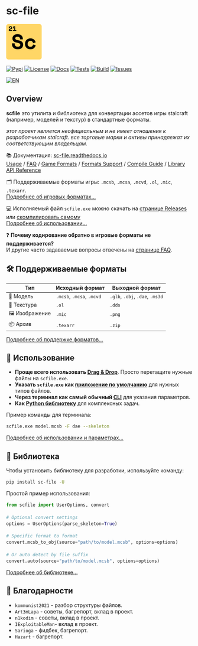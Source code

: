 # sc-file

<!-- Links -->

[pypi]: https://pypi.org/project/sc-file
[license]: https://opensource.org/licenses/MIT
[tests]: https://github.com/onejeuu/sc-file/actions/workflows/tests.yml
[build]: https://github.com/onejeuu/sc-file/actions/workflows/release.yml
[issues]: https://github.com/onejeuu/sc-file/issues
[releases]: https://github.com/onejeuu/sc-file/releases
[docs]: https://sc-file.readthedocs.io/en/latest
[readme-en]: README.md

<!-- Usage -->

[usage-dragndrop]: https://ru.wikipedia.org/wiki/Drag-and-drop
[usage-defaultapp]: https://support.microsoft.com/ru-ru/windows/e5d82cad-17d1-c53b-3505-f10a32e1894d
[usage-cli]: https://ru.wikipedia.org/wiki/Интерфейс_командной_строки
[usage-library]: https://pypi.org/project/sc-file

<!-- Docs -->

[docs-usage]: https://sc-file.readthedocs.io/en/latest/usage.html
[docs-faq]: https://sc-file.readthedocs.io/en/latest/faq.html
[docs-formats]: https://sc-file.readthedocs.io/en/latest/formats.html
[docs-support]: https://sc-file.readthedocs.io/en/latest/support.html
[docs-compile]: https://sc-file.readthedocs.io/en/latest/compile.html
[docs-library]: https://sc-file.readthedocs.io/en/latest/api/index.html

<!-- Badges -->

[badge-pypi]: https://img.shields.io/pypi/v/sc-file.svg
[badge-license]: https://img.shields.io/github/license/onejeuu/sc-file
[badge-docs]: https://img.shields.io/readthedocs/sc-file
[badge-tests]: https://img.shields.io/github/actions/workflow/status/onejeuu/sc-file/tests.yml?label=tests
[badge-build]: https://img.shields.io/github/actions/workflow/status/onejeuu/sc-file/release.yml?label=build
[badge-issues]: https://img.shields.io/github/issues/onejeuu/sc-file
[badge-en]: https://img.shields.io/badge/translate%20to-🇬🇧%20English-0096FF

<img src="assets/scfile.svg" alt="icon" width="96" />

[![Pypi][badge-pypi]][pypi] [![License][badge-license]][license] [![Docs][badge-docs]][docs] [![Tests][badge-tests]][tests] [![Build][badge-build]][build] [![Issues][badge-issues]][issues]

[![EN][badge-en]][readme-en]

## Overview

**scfile** это утилита и библиотека для конвертации ассетов игры stalcraft (например, моделей и текстур) в стандартные форматы.

_этот проект является неофициальным и не имеет отношения к разработчикам stalcraft. все торговые марки и активы принадлежат их соответствующим владельцам._

📚 Документация: [sc-file.readthedocs.io][docs] \
[Usage][docs-usage] / [FAQ][docs-faq] / [Game Formats][docs-formats] / [Formats Support][docs-support] / [Compile Guide][docs-compile] / [Library API Reference][docs-library]

🗂️ Поддерживаемые форматы игры: `.mcsb`, `.mcsa`, `.mcvd`, `.ol`, `.mic`, `.texarr`. \
[Подробнее об игровых форматах...][docs-formats]

💻 Исполняемый файл `scfile.exe` можно скачать на [странице Releases][releases] или [скомпилировать самому][docs-compile] \
[Подробнее об использовании...][docs-usage]

❓ **Почему кодирование обратно в игровые форматы не поддерживается?** \
И другие часто задаваемые вопросы отвечены на [странице FAQ][docs-faq].

## 🛠️ Поддерживаемые форматы

| Тип            | Исходный формат           | Выходной формат                 |
| -------------- | ------------------------- | ------------------------------- |
| 🧊 Модель      | `.mcsb`, `.mcsa`, `.mcvd` | `.glb`, `.obj`, `.dae`, `.ms3d` |
| 🧱 Текстура    | `.ol`                     | `.dds`                          |
| 🖼️ Изображение | `.mic`                    | `.png`                          |
| 📦 Архив       | `.texarr`                 | `.zip`                          |

[Подробнее об поддержке форматов...][docs-support]

## 🚀 Использование

- **Проще всего использовать [Drag & Drop][usage-dragndrop]**. Просто перетащите нужные файлы на `scfile.exe`.
- **Указать `scfile.exe` как [приложение по умолчанию][usage-defaultapp]** для нужных типов файлов.
- **Через терминал как самый обычный [CLI][usage-cli]** для указания параметров.
- **Как [Python библиотеку][usage-library]** для комплексных задач.

Пример команды для терминала:

```bash
scfile.exe model.mcsb -F dae --skeleton
```

[Подробнее об использовании и параметрах...][docs-usage]

## 📖 Библиотека

Чтобы установить библиотеку для разработки, используйте команду:

```bash
pip install sc-file -U
```

Простой пример использования:

```python
from scfile import UserOptions, convert

# Optional convert settings
options = UserOptions(parse_skeleton=True)

# Specific format to format
convert.mcsb_to_obj(source="path/to/model.mcsb", options=options)

# Or auto detect by file suffix
convert.auto(source="path/to/model.mcsb", options=options)
```

[Подробнее об библиотеке...][docs-library]

## 🤝 Благодарности

- `kommunist2021` - разбор структуры файлов.
- `Art3mLapa` - советы, багрепорт, вклад в проект.
- `n1kodim` - советы, вклад в проект.
- `IExploitableMan`- вклад в проект.
- `Sarioga` - фидбек, багрепорт.
- `Hazart` - багрепорт.
